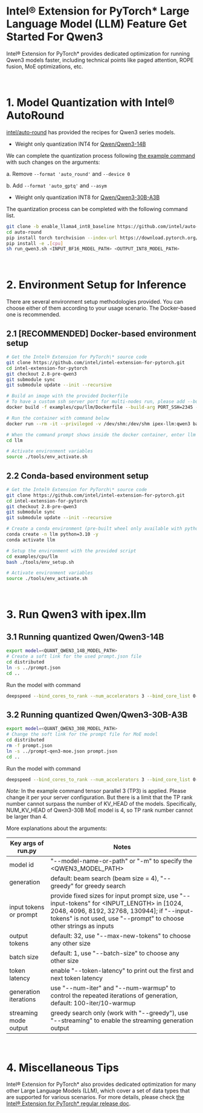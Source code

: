 ﻿# Intel® Extension for PyTorch\* Large Language Model (LLM) Feature Get Started For Qwen3

Intel® Extension for PyTorch\* provides dedicated optimization for running Qwen3 models faster, including technical points like paged attention, ROPE fusion, MoE optimizations, etc.

<br>

# 1. Model Quantization with Intel® AutoRound

[intel/auto-round](https://github.com/intel/auto-round) has provided the recipes for Qwen3 series models.

- Weight only quantization INT4 for [Qwen/Qwen3-14B](https://huggingface.co/Qwen/Qwen3-14B)

We can complete the quantization process following
[the example command](https://github.com/intel/auto-round/blob/main/docs/Qwen3-14B-sym-recipe.md#generate-the-model)
with such changes on the arguments:

a. Remove `--format 'auto_round'` and `--device 0`

b. Add `--format 'auto_gptq'` and `--asym`

- Weight only quantization INT8 for [Qwen/Qwen3-30B-A3B](https://huggingface.co/Qwen/Qwen3-30B-A3B)

The quantization process can be completed with the following command list.

```bash
git clone -b enable_llama4_int8_baseline https://github.com/intel/auto-round.git
cd auto-round
pip install torch torchvision --index-url https://download.pytorch.org/whl/cpu
pip install -e .[cpu]
sh run_qwen3.sh <INPUT_BF16_MODEL_PATH> <OUTPUT_INT8_MODEL_PATH>
```

<br>

# 2. Environment Setup for Inference

There are several environment setup methodologies provided.
You can choose either of them according to your usage scenario.
The Docker-based one is recommended.

## 2.1 [RECOMMENDED] Docker-based environment setup

```bash
# Get the Intel® Extension for PyTorch\* source code
git clone https://github.com/intel/intel-extension-for-pytorch.git
cd intel-extension-for-pytorch
git checkout 2.8-pre-qwen3
git submodule sync
git submodule update --init --recursive

# Build an image with the provided Dockerfile
# To have a custom ssh server port for multi-nodes run, please add --build-arg PORT_SSH=<CUSTOM_PORT> ex: 2345, otherwise use the default 22 SSH port
docker build -f examples/cpu/llm/Dockerfile --build-arg PORT_SSH=2345 -t ipex-llm:qwen3 .

# Run the container with command below
docker run --rm -it --privileged -v /dev/shm:/dev/shm ipex-llm:qwen3 bash

# When the command prompt shows inside the docker container, enter llm examples directory
cd llm

# Activate environment variables
source ./tools/env_activate.sh
```

## 2.2 Conda-based environment setup

```bash
# Get the Intel® Extension for PyTorch\* source code
git clone https://github.com/intel/intel-extension-for-pytorch.git
cd intel-extension-for-pytorch
git checkout 2.8-pre-qwen3
git submodule sync
git submodule update --init --recursive

# Create a conda environment (pre-built wheel only available with python=3.10)
conda create -n llm python=3.10 -y
conda activate llm

# Setup the environment with the provided script
cd examples/cpu/llm
bash ./tools/env_setup.sh

# Activate environment variables
source ./tools/env_activate.sh
```

<br>

# 3. Run Qwen3 with ipex.llm

## 3.1 Running quantized Qwen/Qwen3-14B

```bash
export model=<QUANT_QWEN3_14B_MODEL_PATH>
# Create a soft link for the used prompt.json file
cd distributed
ln -s ../prompt.json
cd ..
```

Run the model with command

```bash
deepspeed --bind_cores_to_rank --num_accelerators 3 --bind_core_list 0-41,43-84,86-127 run.py --benchmark -m ${model} --input-tokens 1024 --max-new-tokens 1024 --ipex-weight-only-quantization --weight-dtype INT4 --quant-with-amp --ipex --autotp --greedy --token-latency
```

## 3.2 Running quantized Qwen/Qwen3-30B-A3B

```bash
export model=<QUANT_QWEN3_30B_MODEL_PATH>
# Change the soft link for the prompt file for MoE model
cd distributed
rm -f prompt.json
ln -s ../prompt-qen3-moe.json prompt.json
cd ..
```

Run the model with command

```bash
deepspeed --bind_cores_to_rank --num_accelerators 3 --bind_core_list 0-41,43-84,86-127 run.py --benchmark -m ${model} --input-tokens 1024 --max-new-tokens 1024 --ipex-weight-only-quantization --weight-dtype INT8 --quant-with-amp --ipex --autotp --greedy --token-latency
```

*Note:* In the example command tensor parallel 3 (TP3) is applied. Please change it per your server configuration.
But there is a limit that the TP rank number cannot surpass the number of KV_HEAD of the models.
Specifically, NUM_KV_HEAD of Qwen3-30B MoE model is 4, so TP rank number cannot be larger than 4.

More explanations about the arguments:

| Key args of run.py | Notes |
|---|---|
| model id | "--model-name-or-path" or "-m" to specify the <QWEN3_MODEL_PATH> |
| generation | default: beam search (beam size = 4), "--greedy" for greedy search |
| input tokens or prompt | provide fixed sizes for input prompt size, use "--input-tokens" for <INPUT_LENGTH> in [1024, 2048, 4096, 8192, 32768, 130944]; if "--input-tokens" is not used, use "--prompt" to choose other strings as inputs|
| output tokens | default: 32, use "--max-new-tokens" to choose any other size |
| batch size |  default: 1, use "--batch-size" to choose any other size |
| token latency |  enable "--token-latency" to print out the first and next token latency |
| generation iterations | use "--num-iter" and "--num-warmup" to control the repeated iterations of generation, default: 100-iter/10-warmup |
| streaming mode output | greedy search only (work with "--greedy"), use "--streaming" to enable the streaming generation output |

<br>

# 4. Miscellaneous Tips

Intel® Extension for PyTorch\* also provides dedicated optimization for many other Large Language Models (LLM), which cover a set of data types that are supported for various scenarios.
For more details, please check [the Intel® Extension for PyTorch\* regular release doc](https://github.com/intel/intel-extension-for-pytorch/blob/v2.7.0%2Bcpu/examples/cpu/llm/README.md).